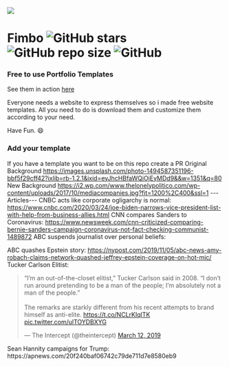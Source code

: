 <img src="https://raw.githubusercontent.com/imfunniee/imfunniee.github.io/master/fimbo/img/fimbo.png"/>

# Fimbo ![GitHub stars](https://img.shields.io/github/stars/imfunniee/fimbo.svg?style=social) ![GitHub repo size](https://img.shields.io/github/repo-size/imfunniee/fimbo.svg?style=popout-square) ![GitHub](https://img.shields.io/github/license/imfunniee/fimbo.svg?style=popout-square) 

### Free to use Portfolio Templates

See them in action [here](https://imfunniee.github.io/fimbo)

Everyone needs a website to express themselves so i made free website templates. All you need to do is download them and customize them according to your need.

Have Fun. 😄


### Add your template

If you have a template you want to be on this repo create a PR
Original Background
https://images.unsplash.com/photo-1494587351196-bbf5f29cff42?ixlib=rb-1.2.1&ixid=eyJhcHBfaWQiOjEyMDd9&&w=1351&q=80
New Background
https://i2.wp.com/www.thelonelypolitico.com/wp-content/uploads/2017/10/mediacompanies.jpg?fit=1200%2C400&ssl=1
---Articles---
CNBC acts like corporate ogligarchy is normal: 
https://www.cnbc.com/2020/03/24/joe-biden-narrows-vice-president-list-with-help-from-business-allies.html
CNN compares Sanders to Coronavirus:
https://www.newsweek.com/cnn-criticized-comparing-bernie-sanders-campaign-coronavirus-not-fact-checking-communist-1489872
ABC suspends journalist over personal beliefs:

ABC quashes Epstein story:
https://nypost.com/2019/11/05/abc-news-amy-robach-claims-network-quashed-jeffrey-epstein-coverage-on-hot-mic/ 
Tucker Carlson Elitist:
<blockquote class="twitter-tweet"><p lang="en" dir="ltr">“I’m an out-of-the-closet elitist,” Tucker Carlson said in 2008. “I don’t run around pretending to be a man of the people; I’m absolutely not a man of the people.”<br><br>The remarks are starkly different from his recent attempts to brand himself as anti-elite. <a href="https://t.co/NCLrKIqlTK">https://t.co/NCLrKIqlTK</a> <a href="https://t.co/ulTOYDBXYG">pic.twitter.com/ulTOYDBXYG</a></p>&mdash; The Intercept (@theintercept) <a href="https://twitter.com/theintercept/status/1105596836134469632?ref_src=twsrc%5Etfw">March 12, 2019</a></blockquote> <script async src="https://platform.twitter.com/widgets.js" charset="utf-8"></script>
Sean Hannity campaigns for Trump:
https://apnews.com/20f240baf06742c79de711d7e8580eb9
